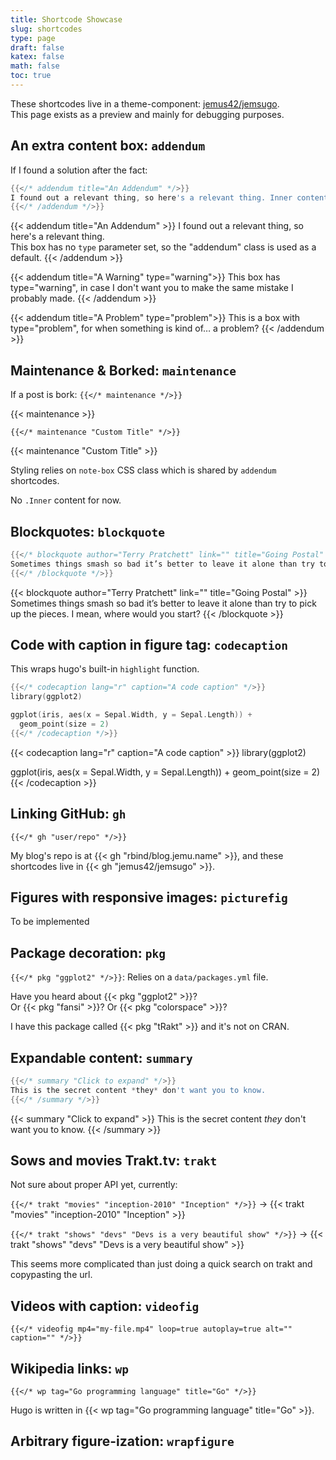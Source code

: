 ```yaml
---
title: Shortcode Showcase
slug: shortcodes
type: page
draft: false
katex: false
math: false
toc: true
---
```


These shortcodes live in a theme-component: [jemus42/jemsugo](https://github.com/jemus42/jemsugo).  
This page exists as a preview and mainly for debugging purposes.

## An extra content box: `addendum`

If I found a solution after the fact:

```go
{{</* addendum title="An Addendum" */>}}
I found out a relevant thing, so here's a relevant thing. Inner content is markownified
{{</* /addendum */>}}
```

{{< addendum title="An Addendum" >}}
I found out a relevant thing, so here's a relevant thing.  
This box has no `type` parameter set, so the "addendum" class is used as a default.
{{< /addendum >}}

{{< addendum title="A Warning" type="warning">}}
This box has type="warning", in case I don't want you to make the same mistake I probably made.
{{< /addendum >}}

{{< addendum title="A Problem" type="problem">}}
This is a box with type="problem", for when something is kind of… a problem?
{{< /addendum >}}

## Maintenance & Borked: `maintenance`

If a post is bork: `{{</* maintenance */>}}`

{{< maintenance >}}

`{{</* maintenance "Custom Title" */>}}`

{{< maintenance "Custom Title" >}}

Styling relies on `note-box` CSS class which is shared by `addendum` shortcodes.

No `.Inner` content for now.


## Blockquotes: `blockquote`

```go
{{</* blockquote author="Terry Pratchett" link="" title="Going Postal" */>}}
Sometimes things smash so bad it’s better to leave it alone than try to pick up the pieces. I mean, where would you start?
{{</* /blockquote */>}}
```

{{< blockquote author="Terry Pratchett" link="" title="Going Postal" >}}
Sometimes things smash so bad it’s better to leave it alone than try to pick up the pieces. I mean, where would you start?
{{< /blockquote >}}

## Code with caption in figure tag: `codecaption`

This wraps hugo's built-in `highlight` function.

```go
{{</* codecaption lang="r" caption="A code caption" */>}}
library(ggplot2)

ggplot(iris, aes(x = Sepal.Width, y = Sepal.Length)) +
  geom_point(size = 2)
{{</* /codecaption */>}}
```

{{< codecaption lang="r" caption="A code caption" >}}
library(ggplot2)

ggplot(iris, aes(x = Sepal.Width, y = Sepal.Length)) +
  geom_point(size = 2)
{{< /codecaption >}}

## Linking GitHub: `gh`

`{{</* gh "user/repo" */>}}`

My blog's repo is at {{< gh "rbind/blog.jemu.name" >}}, and these shortcodes live in {{< gh "jemus42/jemsugo" >}}.

## Figures with responsive images: `picturefig`

To be implemented

## Package decoration: `pkg`

`{{</* pkg "ggplot2" */>}}`: Relies on a `data/packages.yml` file.

Have you heard about {{< pkg "ggplot2" >}}?  
Or {{< pkg "fansi" >}}? Or {{< pkg "colorspace" >}}?

I have this package called {{< pkg "tRakt" >}} and it's not on CRAN.

## Expandable content: `summary`

```go
{{</* summary "Click to expand" */>}}
This is the secret content *they* don't want you to know.
{{</* /summary */>}}
```

{{< summary "Click to expand" >}}
This is the secret content *they* don't want you to know.
{{< /summary >}}

## Sows and movies Trakt.tv: `trakt`

Not sure about proper API yet, currently: 

`{{</* trakt "movies" "inception-2010" "Inception" */>}}` -> {{< trakt "movies" "inception-2010" "Inception" >}}

`{{</* trakt "shows" "devs" "Devs is a very beautiful show" */>}}` -> {{< trakt "shows" "devs" "Devs is a very beautiful show" >}}

This seems more complicated than just doing a quick search on trakt and copypasting the url.


## Videos with caption: `videofig`

`{{</* videofig mp4="my-file.mp4" loop=true autoplay=true alt="" caption="" */>}}`

## Wikipedia links: `wp`

`{{</* wp tag="Go programming language" title="Go" */>}}`

Hugo is written in {{< wp tag="Go programming language" title="Go" >}}.

## Arbitrary figure-ization: `wrapfigure`
